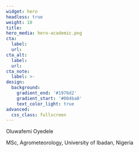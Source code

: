 ```yaml
---
widget: hero
headless: true
weight: 10
title: 
hero_media: hero-academic.png
cta:
  label: 
  url: 
cta_alt:
  label: 
  url: 
cta_note:
  label: >-
design: 
  background:
    gradient_end: '#1976d2'
    gradient_start: '#004ba0'
    text_color_light: true
advanced:
  css_class: fullscreen
---
```


 Oluwafemi Oyedele
 
 MSc, Agrometeorology, University of Ibadan, Nigeria
